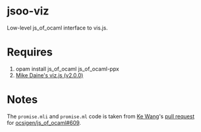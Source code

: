 # jsoo-viz

Low-level js_of_ocaml interface to vis.js.

# Requires

1. opam install js_of_ocaml js_of_ocaml-ppx
2. [Mike Daine's viz.js (v2.0.0)](https://github.com/mdaines/viz.js)

# Notes

The `promise.mli` and `promise.ml` code is taken from
[Ke Wang](https://github.com/aik9508)'s
[pull request](https://github.com/ocsigen/js_of_ocaml/pull/609) for
[ocsigen/js_of_ocaml#609](https://github.com/ocsigen/js_of_ocaml).

